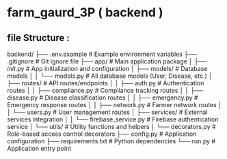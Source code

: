 # farm_gaurd_3P ( backend )

## file Structure :
backend/
├── .env.example            # Example environment variables
├── .gitignore             # Git ignore file
├── app/                   # Main application package
│   ├── _init_.py       # App initialization and configuration
│   ├── models/           # Database models
│   │   └── models.py     # All database models (User, Disease, etc.)
│   ├── routes/           # API routes/endpoints
│   │   ├── auth.py       # Authentication routes
│   │   ├── compliance.py # Compliance tracking routes
│   │   ├── disease.py    # Disease classification routes
│   │   ├── emergency.py  # Emergency response routes
│   │   ├── network.py    # Farmer network routes
│   │   └── users.py      # User management routes
│   ├── services/         # External services integration
│   │   └── firebase_service.py  # Firebase authentication service
│   └── utils/            # Utility functions and helpers
│       └── decorators.py # Role-based access control decorators
├── config.py             # Application configuration
├── requirements.txt      # Python dependencies
└── run.py               # Application entry point
